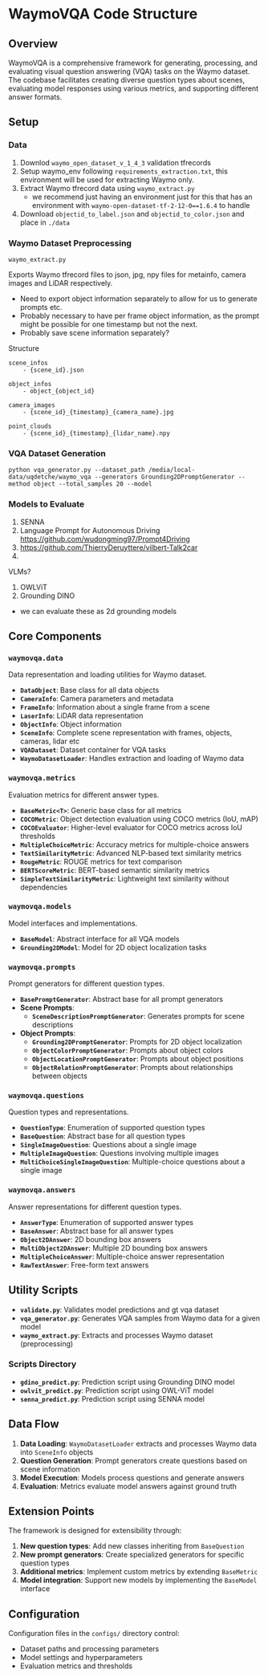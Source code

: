 # WaymoVQA Code Structure

## Overview
WaymoVQA is a comprehensive framework for generating, processing, and evaluating visual question answering (VQA) tasks on the Waymo dataset. The codebase facilitates creating diverse question types about scenes, evaluating model responses using various metrics, and supporting different answer formats.

## Setup

### Data
1. Downlod ```waymo_open_dataset_v_1_4_3``` validation tfrecords
2. Setup waymo_env following ```requirements_extraction.txt```, this environment will be used for extracting Waymo only.
3. Extract Waymo tfrecord data using ```waymo_extract.py```
    - we recommend just having an environment just for this that has an environment with ```waymo-open-dataset-tf-2-12-0==1.6.4``` to handle 
4. Download ```objectid_to_label.json``` and ```objectid_to_color.json``` and place in ```./data```

### Waymo Dataset Preprocessing 

```waymo_extract.py```

Exports Waymo tfrecord files to json, jpg, npy files for metainfo, camera images and LiDAR respectively.

- Need to export object information separately to allow for us to generate prompts etc.
- Probably necessary to have per frame object information, as the prompt might be possible for one timestamp but not the next.
- Probably save scene information separately?

Structure
```
scene_infos
    - {scene_id}.json

object_infos
    - object_{object_id}

camera_images
    - {scene_id}_{timestamp}_{camera_name}.jpg

point_clouds
    - {scene_id}_{timestamp}_{lidar_name}.npy

```

### VQA Dataset Generation

```
python vqa_generator.py --dataset_path /media/local-data/uqdetche/waymo_vqa --generators Grounding2DPromptGenerator --method object --total_samples 20 --model 
```

### Models to Evaluate

1. SENNA
2. Language Prompt for Autonomous Driving https://github.com/wudongming97/Prompt4Driving
3. https://github.com/ThierryDeruyttere/vilbert-Talk2car
4. 

VLMs?
1. OWLViT
2. Grounding DINO

 - we can evaluate these as 2d grounding models


## Core Components

### `waymovqa.data`
Data representation and loading utilities for Waymo dataset.

- **`DataObject`**: Base class for all data objects
- **`CameraInfo`**: Camera parameters and metadata
- **`FrameInfo`**: Information about a single frame from a scene
- **`LaserInfo`**: LiDAR data representation
- **`ObjectInfo`**: Object information
- **`SceneInfo`**: Complete scene representation with frames, objects, cameras, lidar etc
- **`VQADataset`**: Dataset container for VQA tasks
- **`WaymoDatasetLoader`**: Handles extraction and loading of Waymo data

### `waymovqa.metrics`
Evaluation metrics for different answer types.

- **`BaseMetric<T>`**: Generic base class for all metrics
- **`COCOMetric`**: Object detection evaluation using COCO metrics (IoU, mAP)
- **`COCOEvaluator`**: Higher-level evaluator for COCO metrics across IoU thresholds
- **`MultipleChoiceMetric`**: Accuracy metrics for multiple-choice answers
- **`TextSimilarityMetric`**: Advanced NLP-based text similarity metrics
- **`RougeMetric`**: ROUGE metrics for text comparison
- **`BERTScoreMetric`**: BERT-based semantic similarity metrics
- **`SimpleTextSimilarityMetric`**: Lightweight text similarity without dependencies

### `waymovqa.models`
Model interfaces and implementations.

- **`BaseModel`**: Abstract interface for all VQA models
- **`Grounding2DModel`**: Model for 2D object localization tasks

### `waymovqa.prompts`
Prompt generators for different question types.

- **`BasePromptGenerator`**: Abstract base for all prompt generators
- **Scene Prompts**:
  - **`SceneDescriptionPromptGenerator`**: Generates prompts for scene descriptions
- **Object Prompts**:
  - **`Grounding2DPromptGenerator`**: Prompts for 2D object localization
  - **`ObjectColorPromptGenerator`**: Prompts about object colors
  - **`ObjectLocationPromptGenerator`**: Prompts about object positions
  - **`ObjectRelationPromptGenerator`**: Prompts about relationships between objects

### `waymovqa.questions`
Question types and representations.

- **`QuestionType`**: Enumeration of supported question types
- **`BaseQuestion`**: Abstract base for all question types
- **`SingleImageQuestion`**: Questions about a single image
- **`MultipleImageQuestion`**: Questions involving multiple images
- **`MultiChoiceSingleImageQuestion`**: Multiple-choice questions about a single image

### `waymovqa.answers`
Answer representations for different question types.

- **`AnswerType`**: Enumeration of supported answer types
- **`BaseAnswer`**: Abstract base for all answer types
- **`Object2DAnswer`**: 2D bounding box answers
- **`MultiObject2DAnswer`**: Multiple 2D bounding box answers
- **`MultipleChoiceAnswer`**: Multiple-choice answer representation
- **`RawTextAnswer`**: Free-form text answers

## Utility Scripts

- **`validate.py`**: Validates model predictions and gt vqa dataset
- **`vqa_generator.py`**: Generates VQA samples from Waymo data for a given model
- **`waymo_extract.py`**: Extracts and processes Waymo dataset (preprocessing)

### Scripts Directory
- **`gdino_predict.py`**: Prediction script using Grounding DINO model
- **`owlvit_predict.py`**: Prediction script using OWL-ViT model
- **`senna_predict.py`**: Prediction script using SENNA model

## Data Flow

1. **Data Loading**: `WaymoDatasetLoader` extracts and processes Waymo data into `SceneInfo` objects
2. **Question Generation**: Prompt generators create questions based on scene information
3. **Model Execution**: Models process questions and generate answers
4. **Evaluation**: Metrics evaluate model answers against ground truth

## Extension Points

The framework is designed for extensibility through:

1. **New question types**: Add new classes inheriting from `BaseQuestion`
2. **New prompt generators**: Create specialized generators for specific question types
3. **Additional metrics**: Implement custom metrics by extending `BaseMetric`
4. **Model integration**: Support new models by implementing the `BaseModel` interface

## Configuration
Configuration files in the `configs/` directory control:
- Dataset paths and processing parameters
- Model settings and hyperparameters
- Evaluation metrics and thresholds